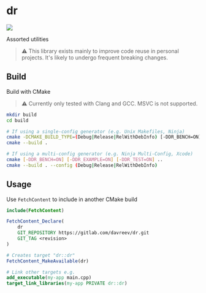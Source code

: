 # dr

![](https://github.com/davreev/dr/actions/workflows/test.yml/badge.svg)

Assorted utilities

> ⚠️ This library exists mainly to improve code reuse in personal projects. It's likely to undergo
> frequent breaking changes.

## Build

Build with CMake

> ⚠️ Currently only tested with Clang and GCC. MSVC is not supported.

```sh
mkdir build
cd build

# If using a single-config generator (e.g. Unix Makefiles, Ninja)
cmake -DCMAKE_BUILD_TYPE=(Debug|Release|RelWithDebInfo) [-DDR_BENCH=ON] [-DDR_EXAMPLE=ON] [-DDR_TEST=ON] ..
cmake --build .

# If using a multi-config generator (e.g. Ninja Multi-Config, Xcode)
cmake [-DDR_BENCH=ON] [-DDR_EXAMPLE=ON] [-DDR_TEST=ON] ..
cmake --build . --config (Debug|Release|RelWithDebInfo)
```

## Usage

Use `FetchContent` to include in another CMake build

```cmake
include(FetchContent)

FetchContent_Declare(
    dr
    GIT_REPOSITORY https://gitlab.com/davreev/dr.git
    GIT_TAG <revision>
)

# Creates target "dr::dr"
FetchContent_MakeAvailable(dr)

# Link other targets e.g.
add_executable(my-app main.cpp)
target_link_libraries(my-app PRIVATE dr::dr)
```
